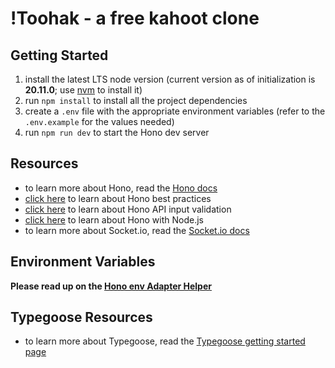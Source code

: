 # !Toohak - a free kahoot clone

## Getting Started
1. install the latest LTS node version (current version as of initialization is **20.11.0**; use [nvm](https://github.com/nvm-sh/nvm) to install it)
2. run `npm install` to install all the project dependencies
3. create a `.env` file with the appropriate environment variables (refer to the `.env.example` for the values needed)
4. run `npm run dev` to start the Hono dev server

## Resources
- to learn more about Hono, read the [Hono docs](https://hono.dev/)
- [click here](https://hono.dev/guides/best-practices) to learn about Hono best practices
- [click here](https://hono.dev/guides/validation) to learn about Hono API input validation
- [click here](https://hono.dev/getting-started/nodejs) to learn about Hono with Node.js
- to learn more about Socket.io, read the [Socket.io docs](https://turso.tech/)

## Environment Variables
**Please read up on the [Hono env Adapter Helper](https://hono.dev/helpers/adapter)**

## Typegoose Resources
- to learn more about Typegoose, read the [Typegoose getting started page](https://typegoose.github.io/typegoose/docs/guides/quick-start-guide)
